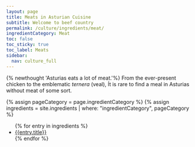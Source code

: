 ```yaml
---
layout: page
title: Meats in Asturian Cuisine
subtitle: Welcome to beef country
permalink: /culture/ingredients/meat/
ingredientCategory: Meat
toc: false
toc_sticky: true
toc_label: Meats
sidebar:
  nav: culture_full
---
```

{% newthought 'Asturias eats a lot of meat.'%} From the ever-present chicken to the emblematic *ternera* (veal), Ít is rare to find a meal in Asturias without meat of some sort.

{% assign pageCategory = page.ingredientCategory %}
{% assign ingredients = site.ingredients | where: "ingredientCategory", pageCategory %}
<ul class="col2">
  {% for entry in ingredients %}
    <li><a href="{{entry.permalink}}" title="{{entry.subtitle}}">{{entry.title}}</a></li>
  {% endfor %}
</ul>